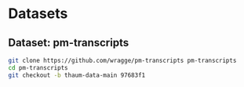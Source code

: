 # Datasets

## Dataset: pm-transcripts

``` sh
git clone https://github.com/wragge/pm-transcripts pm-transcripts
cd pm-transcripts
git checkout -b thaum-data-main 97683f1
```
